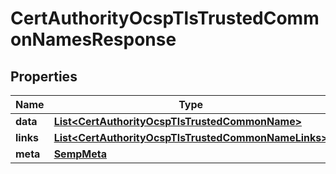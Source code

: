
# CertAuthorityOcspTlsTrustedCommonNamesResponse

## Properties
Name | Type | Description | Notes
------------ | ------------- | ------------- | -------------
**data** | [**List&lt;CertAuthorityOcspTlsTrustedCommonName&gt;**](CertAuthorityOcspTlsTrustedCommonName.md) |  |  [optional]
**links** | [**List&lt;CertAuthorityOcspTlsTrustedCommonNameLinks&gt;**](CertAuthorityOcspTlsTrustedCommonNameLinks.md) |  |  [optional]
**meta** | [**SempMeta**](SempMeta.md) |  | 




